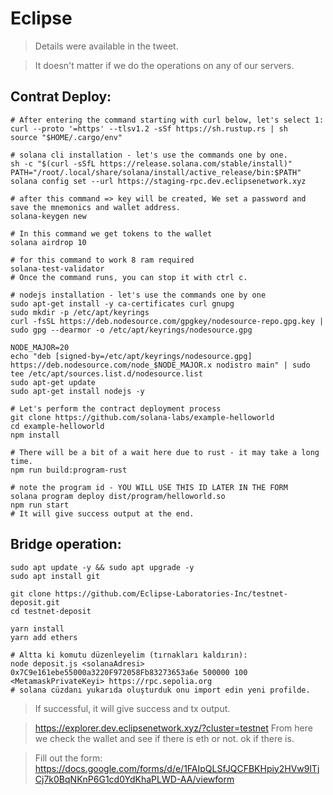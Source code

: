 # Eclipse

> Details were available in the tweet.

> It doesn't matter if we do the operations on any of our servers.


## Contrat Deploy:

```console
# After entering the command starting with curl below, let's select 1:
curl --proto '=https' --tlsv1.2 -sSf https://sh.rustup.rs | sh
source "$HOME/.cargo/env"

# solana cli installation - let's use the commands one by one.
sh -c "$(curl -sSfL https://release.solana.com/stable/install)"
PATH="/root/.local/share/solana/install/active_release/bin:$PATH"
solana config set --url https://staging-rpc.dev.eclipsenetwork.xyz

# after this command => key will be created, We set a password and save the mnemonics and wallet address.
solana-keygen new

# In this command we get tokens to the wallet
solana airdrop 10

# for this command to work 8 ram required
solana-test-validator
# Once the command runs, you can stop it with ctrl c.

# nodejs installation - let's use the commands one by one
sudo apt-get install -y ca-certificates curl gnupg
sudo mkdir -p /etc/apt/keyrings
curl -fsSL https://deb.nodesource.com/gpgkey/nodesource-repo.gpg.key | sudo gpg --dearmor -o /etc/apt/keyrings/nodesource.gpg

NODE_MAJOR=20
echo "deb [signed-by=/etc/apt/keyrings/nodesource.gpg] https://deb.nodesource.com/node_$NODE_MAJOR.x nodistro main" | sudo tee /etc/apt/sources.list.d/nodesource.list
sudo apt-get update
sudo apt-get install nodejs -y

# Let's perform the contract deployment process
git clone https://github.com/solana-labs/example-helloworld
cd example-helloworld
npm install

# There will be a bit of a wait here due to rust - it may take a long time.
npm run build:program-rust

# note the program id - YOU WILL USE THIS ID LATER IN THE FORM
solana program deploy dist/program/helloworld.so
npm run start
# It will give success output at the end.

```

## Bridge operation:

```console
sudo apt update -y && sudo apt upgrade -y
sudo apt install git

git clone https://github.com/Eclipse-Laboratories-Inc/testnet-deposit.git
cd testnet-deposit

yarn install
yarn add ethers

# Altta ki komutu düzenleyelim (tırnakları kaldırın):
node deposit.js <solanaAdresi> 0x7C9e161ebe55000a3220F972058Fb83273653a6e 500000 100 <MetamaskPrivateKeyi> https://rpc.sepolia.org
# solana cüzdanı yukarıda oluşturduk onu import edin yeni profilde.
```

> If successful, it will give success and tx output.

> https://explorer.dev.eclipsenetwork.xyz/?cluster=testnet From here we check the wallet and see if there is eth or not. ok if there is.

> Fill out the form: https://docs.google.com/forms/d/e/1FAIpQLSfJQCFBKHpiy2HVw9lTjCj7k0BqNKnP6G1cd0YdKhaPLWD-AA/viewform
